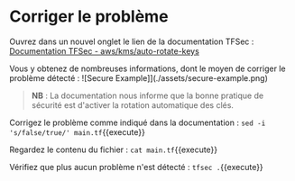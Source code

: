 # Corriger le problème

Ouvrez dans un nouvel onglet le lien de la documentation TFSec :
 <a href="https://aquasecurity.github.io/tfsec/v1.0.2/checks/aws/kms/auto-rotate-keys/" target="_blank">Documentation TFSec - aws/kms/auto-rotate-keys</a>

Vous y obtenez de nombreuses informations, dont le moyen de corriger le problème détecté :
 ![Secure Example]](./assets/secure-example.png)

> **NB** : La documentation nous informe que la bonne pratique de sécurité est d'activer la rotation automatique des clés.

Corrigez le problème comme indiqué dans la documentation :
`sed -i 's/false/true/' main.tf`{{execute}}

Regardez le contenu du fichier :
`cat main.tf`{{execute}}

Vérifiez que plus aucun problème n'est détecté :
`tfsec .`{{execute}}
